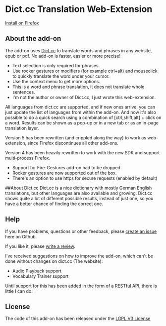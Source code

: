 # Dict.cc Translation Web-Extension

[Install on Firefox](https://addons.mozilla.org/de/firefox/addon/dictcc-translation/)

## About the add-on
The add-on uses [Dict.cc](https://www.dict.cc/) to translate words and phrases in any website, epub or pdf.
No add-on is faster, easier or more precise!

- Text selection is only required for phrases.
- Use rocker gestures or modifiers (for example ctrl+alt) and mouseclick to quickly translate the word under your cursor.
- Use the context menu to get more options.
- This is a word and phrase translation, it does not translate whole sentences.
- I'm not the author or owner of Dict.cc, I just wrote this web-extension.

All languages from dict.cc are supported, and if new ones arrive, you can just update the list of languages from within the add-on.
And now it's also possible to do a quick search using a combination of [ctrl,shift,alt] + click on a word.
Results can be shown as a pop-up or in a new tab or as an in-page translation layer.

Version 5 has been rewritten (and crippled along the way) to work as web-extension, since Firefox discontinues all other add-ons.

Version 4 has been heavily rewritten to work with the new SDK and support multi-process Firefox.

- Support for Fire-Gestures add-on had to be dropped.
- Rocker gestures are now supported out of the box.
- There's an option to use https for secure requests (enabled by default)

##About Dict.cc
Dict.cc is a nice dictionary with mostly German English translations, but other languages are also available and growing. Dict.cc shows quite a lot of different possible results, instead of just one, so you have a better chance of finding the correct one.

## Help
If you have problems, questions or other feedback, please [create an issue](https://github.com/Lusito/dict.cc-translation/issues) here on Github.

If you like it, please [write a review](https://addons.mozilla.org/de/firefox/addon/dictcc-translation/).

I've received suggestions on how to improve the add-on, which can't be done without changes on dict.cc (The website):

- Audio Playback support
- Vocabulary Trainer support

Until support for this has been added in the form of a RESTful API, there is little I can do.

## License
The code of this add-on has been released under the [LGPL V3 License](https://github.com/Lusito/dict.cc-translation/blob/master/LICENSE)
